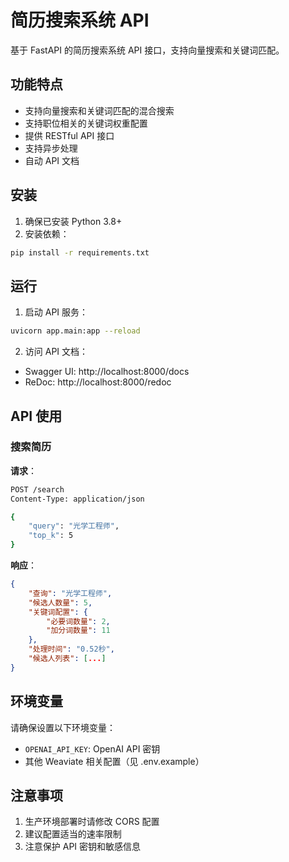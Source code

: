 # 简历搜索系统 API

基于 FastAPI 的简历搜索系统 API 接口，支持向量搜索和关键词匹配。

## 功能特点

- 支持向量搜索和关键词匹配的混合搜索
- 支持职位相关的关键词权重配置
- 提供 RESTful API 接口
- 支持异步处理
- 自动 API 文档

## 安装

1. 确保已安装 Python 3.8+
2. 安装依赖：

```bash
pip install -r requirements.txt
```

## 运行

1. 启动 API 服务：

```bash
uvicorn app.main:app --reload
```

2. 访问 API 文档：

- Swagger UI: http://localhost:8000/docs
- ReDoc: http://localhost:8000/redoc

## API 使用

### 搜索简历

**请求**：

```bash
POST /search
Content-Type: application/json

{
    "query": "光学工程师",
    "top_k": 5
}
```

**响应**：

```json
{
    "查询": "光学工程师",
    "候选人数量": 5,
    "关键词配置": {
        "必要词数量": 2,
        "加分词数量": 11
    },
    "处理时间": "0.52秒",
    "候选人列表": [...]
}
```

## 环境变量

请确保设置以下环境变量：

- `OPENAI_API_KEY`: OpenAI API 密钥
- 其他 Weaviate 相关配置（见 .env.example）

## 注意事项

1. 生产环境部署时请修改 CORS 配置
2. 建议配置适当的速率限制
3. 注意保护 API 密钥和敏感信息 